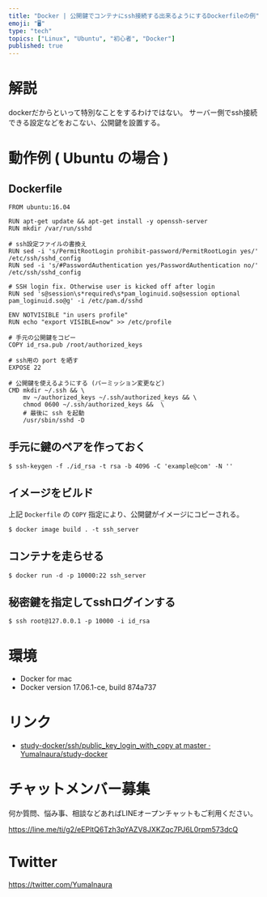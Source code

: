 ```yaml
---
title: "Docker | 公開鍵でコンテナにssh接続する出来るようにするDockerfileの例"
emoji: "🖥"
type: "tech"
topics: ["Linux", "Ubuntu", "初心者", "Docker"]
published: true
---
```


# 解説

dockerだからといって特別なことをするわけではない。
サーバー側でssh接続できる設定などをおこない、公開鍵を設置する。

# 動作例 ( Ubuntu の場合 )

## Dockerfile

```bash:Dockerfile
FROM ubuntu:16.04

RUN apt-get update && apt-get install -y openssh-server
RUN mkdir /var/run/sshd

# ssh設定ファイルの書換え
RUN sed -i 's/PermitRootLogin prohibit-password/PermitRootLogin yes/' /etc/ssh/sshd_config
RUN sed -i 's/#PasswordAuthentication yes/PasswordAuthentication no/' /etc/ssh/sshd_config

# SSH login fix. Otherwise user is kicked off after login
RUN sed 's@session\s*required\s*pam_loginuid.so@session optional pam_loginuid.so@g' -i /etc/pam.d/sshd

ENV NOTVISIBLE "in users profile"
RUN echo "export VISIBLE=now" >> /etc/profile

# 手元の公開鍵をコピー
COPY id_rsa.pub /root/authorized_keys

# ssh用の port を晒す
EXPOSE 22

# 公開鍵を使えるようにする (パーミッション変更など)
CMD mkdir ~/.ssh && \
    mv ~/authorized_keys ~/.ssh/authorized_keys && \
    chmod 0600 ~/.ssh/authorized_keys &&  \
    # 最後に ssh を起動
    /usr/sbin/sshd -D
```

## 手元に鍵のペアを作っておく

```
$ ssh-keygen -f ./id_rsa -t rsa -b 4096 -C 'example@com' -N ''
```

## イメージをビルド


上記 `Dockerfile` の `COPY` 指定により、公開鍵がイメージにコピーされる。

```
$ docker image build . -t ssh_server
```

## コンテナを走らせる

```
$ docker run -d -p 10000:22 ssh_server
```

## 秘密鍵を指定してsshログインする

```
$ ssh root@127.0.0.1 -p 10000 -i id_rsa
```

# 環境

- Docker for mac
- Docker version 17.06.1-ce, build 874a737


# リンク

- [study-docker/ssh/public_key_login_with_copy at master · YumaInaura/study-docker](https://github.com/YumaInaura/study-docker/tree/master/ssh/public_key_login_with_copy)








<!-- Update From Qiita API -->

# チャットメンバー募集


何か質問、悩み事、相談などあればLINEオープンチャットもご利用ください。

https://line.me/ti/g2/eEPltQ6Tzh3pYAZV8JXKZqc7PJ6L0rpm573dcQ





# Twitter


https://twitter.com/YumaInaura


<!-- Update From Qiita API -->


